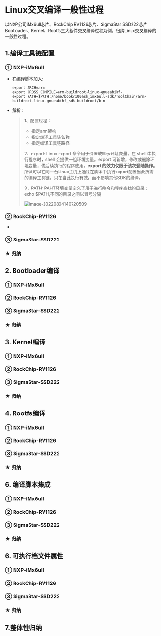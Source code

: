 # Linux交叉编译一般性过程

以NXP公司iMx6ull芯片、RockChip RV1126芯片、SigmaStar SSD222芯片Bootloader、Kernel、Rootfs三大组件交叉编译过程为例，归纳Linux交叉编译的一般性过程。 

## 1.编译工具链配置

### ① NXP-iMx6ull

- 在编译脚本加入:

	```shell
	export ARCH=arm
	export CROSS_COMPILE=arm-buildroot-linux-gnueabihf-
	export PATH=$PATH:/home/book/100ask_imx6ull-sdk/ToolChain/arm-buildroot-linux-gnueabihf_sdk-buildroot/bin
	```

- 解析：

	>  1、配置过程：
	>
	> - 指定arm架构
	> - 指定编译工具链名称
	> - 指定编译工具链路径
	>
	> 2、export: Linux export 命令用于设置或显示环境变量。在 shell 中执行程序时，shell 会提供一组环境变量。export 可新增，修改或删除环境变量，供后续执行的程序使用。**export 的效力仅限于该次登陆操作。** 所以可以在同一台Linux主机上通过在脚本中执行export配置当此所需的编译工具链，只在当此执行有效，而不影响其他SDK的编译。
	>
	> 3、PATH: PAHT环境变量定义了用于进行命令和程序查找的目录；echo $PATH,不同的目录之间以冒号分隔
	>
	>  ![image-20220804140720509](https://pic-1304959529.cos.ap-guangzhou.myqcloud.com/DB/image-20220804140720509.png)

	

### ② RockChip-RV1126

- 

### ③ SigmaStar-SSD222



### ★ 归纳





## 2. Bootloader编译

### ① NXP-iMx6ull

### ② RockChip-RV1126

### ③ SigmaStar-SSD222

### ★ 归纳





## 3. Kernel编译

### ① NXP-iMx6ull

### ② RockChip-RV1126

### ③ SigmaStar-SSD222

### ★ 归纳





## 4. Rootfs编译

### ① NXP-iMx6ull

### ② RockChip-RV1126

### ③ SigmaStar-SSD222

### ★ 归纳





## 6. 编译脚本集成

### ① NXP-iMx6ull

### ② RockChip-RV1126

### ③ SigmaStar-SSD222

### ★ 归纳



## 6. 可执行档文件属性

### ① NXP-iMx6ull

### ② RockChip-RV1126

### ③ SigmaStar-SSD222

### ★ 归纳



## 7.整体性归纳

